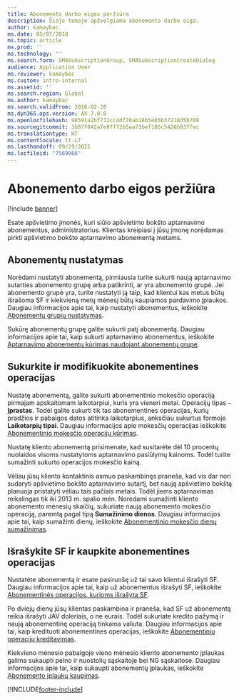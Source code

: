 ```yaml
---
title: Abonemento darbo eigos peržiūra
description: Šioje temoje apžvelgiama abonemento darbo eiga.
author: kamaybac
ms.date: 05/07/2018
ms.topic: article
ms.prod: ''
ms.technology: ''
ms.search.form: SMASubscriptionGroup, SMASubscriptionCreateDialog
audience: Application User
ms.reviewer: kamaybac
ms.custom: intro-internal
ms.assetid: ''
ms.search.region: Global
ms.author: kamaybac
ms.search.validFrom: 2016-02-28
ms.dyn365.ops.version: AX 7.0.0
ms.openlocfilehash: 98591a2bf712cc4df70ab18b5e65b37218d5b709
ms.sourcegitcommit: 3b87f042a7e97f72b5aa73bef186c5426b937fec
ms.translationtype: HT
ms.contentlocale: lt-LT
ms.lasthandoff: 09/29/2021
ms.locfileid: "7569966"
---
```

# <a name="subscription-workflow-overview"></a>Abonemento darbo eigos peržiūra 

[!include [banner](../includes/banner.md)]


Esate apšvietimo įmonės, kuri siūlo apšvietimo bokšto aptarnavimo abonementus, administratorius. Klientas kreipiasi į jūsų įmonę norėdamas pirkti apšvietimo bokšto aptarnavimo abonementą metams.

## <a name="setting-up-subscriptions"></a>Abonementų nustatymas

Norėdami nustatyti abonementą, pirmiausia turite sukurti naują aptarnavimo sutarties abonemento grupę arba patikrinti, ar yra abonemento grupė. Jei abonemento grupė yra, turite nustatyti ją taip, kad klientui kas metus būtų išrašoma SF ir kiekvieną metų mėnesį būtų kaupiamos pardavimo įplaukos. Daugiau informacijos apie tai, kaip nustatyti abonementus, ieškokite [Abonementų grupių nustatymas](set-up-subscription-groups.md).

Sukūrę abonementų grupę galite sukurti patį abonementą. Daugiau informacijos apie tai, kaip sukurti aptarnavimo abonementus, ieškokite [Aptarnavimo abonementų kūrimas naudojant abonementų grupę](create-service-subscriptions-from-subscription-group.md).

## <a name="create-and-modify-subscription-transactions"></a>Sukurkite ir modifikuokite abonementines operacijas

Nustatę abonementą, galite sukurti abonementinio mokesčio operaciją pirmajam apskaitomam laikotarpiui, kuris yra vieneri metai. Operacijų tipas – **Įprastas**. Todėl galite sukurti tik tas abonementines operacijas, kurių pradžios ir pabaigos datos atitinka laikotarpius, anksčiau sukurtus formoje **Laikotarpių tipai**. Daugiau informacijos apie mokesčių operacijas ieškokite [Abonementinio mokesčio operacijų kūrimas](create-subscription-fee-transactions.md).

Nustatę kliento abonementą prisimenate, kad susitarėte dėl 10 procentų nuolaidos visoms nustatytoms aptarnavimo pasiūlymų kainoms. Todėl turite sumažinti sukurto operacijos mokesčio kainą.

Vėliau jūsų kliento kontaktinis asmuo paskambinęs praneša, kad vis dar nori sudaryti apšvietimo bokšto aptarnavimo sutartį, bet naują apšvietimo bokštą planuoja pristatyti vėliau tais pačiais metais. Todėl jiems aptarnavimas reikalingas tik iki 2013 m. spalio mėn. Norėdami sumažinti kliento abonemento mėnesių skaičių, sukuriate naują abonemento mokesčio operaciją, paremtą pagal tipą **Sumažinimo dienos**. Daugiau informacijos apie tai, kaip sumažinti dienų, ieškokite [Abonementinio mokesčio dienų sumažinimas](reduce-the-days-on-subscription-fees.md).

## <a name="invoice-and-accrue-subscription-transactions"></a>Išrašykite SF ir kaupkite abonementines operacijas

Nustatėte abonementą ir esate pasiruošę už tai savo klientui išrašyti SF. Daugiau informacijos apie tai, kaip už abonementus išrašyti SF, ieškokite [Abonementinės operacijos, kurioms išrašyta SF](invoice-subscription-transactions.md).

Po dviejų dienų jūsų klientas paskambina ir praneša, kad SF už abonementą reikia išrašyti JAV doleriais, o ne eurais. Todėl sukuriate kredito pažymą ir naują abonementinę operaciją tinkama valiuta. Daugiau informacijos apie tai, kaip kredituoti abonementines operacijas, ieškokite [Abonementinių operacijų kreditavimas](credit-subscription-transactions.md).

Kiekvieno mėnesio pabaigoje vieno mėnesio kliento abonemento įplaukas galima sukaupti pelno ir nuostolių sąskaitoje bei NG sąskaitose. Daugiau informacijos apie tai, kaip sukaupti abonementų įplaukas, ieškokite [Abonemento įplaukų kaupimas](accrue-subscription-revenue.md).

  




[!INCLUDE[footer-include](../../includes/footer-banner.md)]